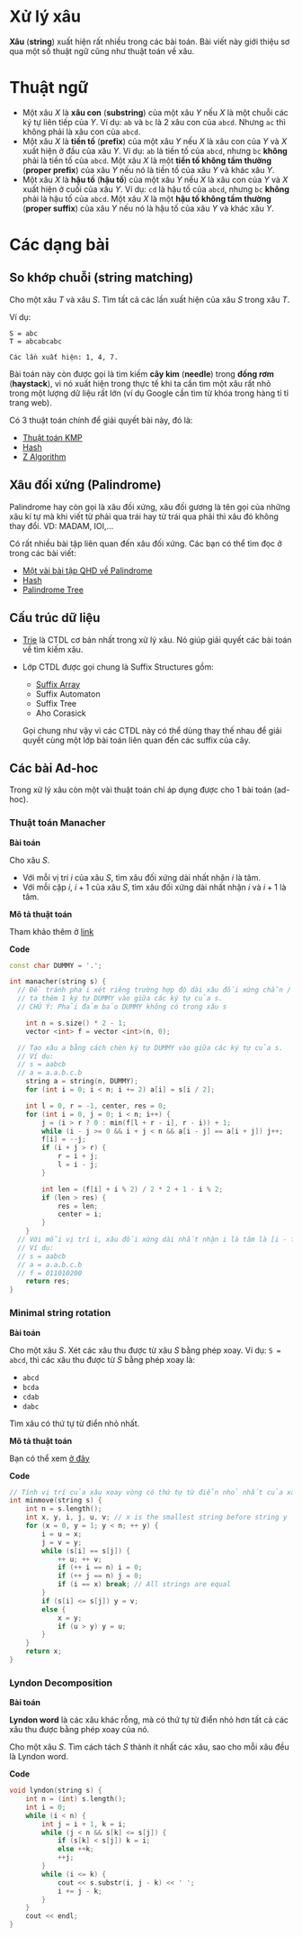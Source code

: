 # Xử lý xâu

**Xâu** (**string**) xuất hiện rất nhiều trong các bài toán. Bài viết này giới thiệu sơ qua một số thuật ngữ cũng như thuật toán về xâu.

# Thuật ngữ

- Một xâu $X$ là **xâu con** (**substring**) của một xâu $Y$ nếu $X$ là một chuỗi các ký tự liên tiếp của $Y$. Ví dụ: `ab` và `bc` là 2 xâu con của `abcd`. Nhưng `ac` thì không phải là xâu con của `abcd`.
- Một xâu $X$ là **tiền tố** (**prefix**) của một xâu $Y$ nếu $X$ là xâu con của $Y$ và $X$ xuất hiện ở đầu của xâu $Y$. Ví dụ: `ab` là tiền tố của `abcd`, nhưng `bc` **không** phải là tiền tố của `abcd`.
  Một xâu $X$ là một **tiền tố không tầm thường** (**proper prefix**) của xâu $Y$ nếu nó là tiền tố của xâu $Y$ và khác xâu $Y$.
- Một xâu $X$ là **hậu tố** (**hậu tố**) của một xâu $Y$ nếu $X$ là xâu con của $Y$ và $X$ xuất hiện ở cuối của xâu $Y$. Ví dụ: `cd` là hậu tố của `abcd`, nhưng `bc` **không** phải là hậu tố của `abcd`.
  Một xâu $X$ là một **hậu tố không tầm thường** (**proper suffix**) của xâu $Y$ nếu nó là hậu tố của xâu $Y$ và khác xâu $Y$.

# Các dạng bài

## So khớp chuỗi (string matching)

Cho một xâu $T$ và xâu $S$. Tìm tất cả các lần xuất hiện của xâu $S$ trong xâu $T$.

Ví dụ:

```
S = abc
T = abcabcabc

Các lần xuất hiện: 1, 4, 7.
```

Bài toán này còn được gọi là tìm kiếm **cây kim** (**needle**) trong **đống rơm** (**haystack**), vì nó xuất hiện trong thực tế khi ta cần tìm một xâu rất nhỏ trong một lượng dữ liệu rất lớn (ví dụ Google cần tìm từ khóa trong hàng tỉ tỉ trang web).

Có 3 thuật toán chính để giải quyết bài này, đó là:

- [Thuật toán KMP](translate/wcipeg/kmp)
- [Hash](algo/string/hash)
- [Z Algorithm](translate/codeforces/z-algo)


## Xâu đối xứng (Palindrome)

Palindrome hay còn gọi là xâu đối xứng, xâu đối gương là tên gọi của những xâu kí tự mà khi viết từ phải qua trái hay từ trái qua phải thì xâu đó không thay đổi. VD: MADAM, IOI,...

Có rất nhiều bài tập liên quan đến xâu đối xứng. Các bạn có thể tìm đọc ở trong các bài viết:

- [Một vài bài tập QHD về Palindrome](algo/dp/palindrome-problems)
- [Hash](algo/string/hash)
- [Palindrome Tree](translate/codeforces/palindrome-tree)

## Cấu trúc dữ liệu

- [Trie](algo/data-structures/trie) là CTDL cơ bản nhất trong xử lý xâu. Nó giúp giải quyết các bài toán về tìm kiếm xâu.
- Lớp CTDL được gọi chung là Suffix Structures gồm:
    - [Suffix Array](algo/data-structures/suffix-array)
    - Suffix Automaton
    - Suffix Tree
    - Aho Corasick

    Gọi chung như vậy vì các CTDL này có thể dùng thay thế nhau để giải quyết cùng một lớp bài toán liên quan đến các suffix của cây.

## Các bài Ad-hoc

Trong xử lý xâu còn một vài thuật toán chỉ áp dụng được cho 1 bài toán (ad-hoc).

### Thuật toán Manacher

**Bài toán**

Cho xâu $S$.

- Với mỗi vị trí $i$ của xâu $S$, tìm xâu đối xứng dài nhất nhận $i$ là tâm.
- Với mỗi cặp $i$, $i+1$ của xâu $S$, tìm xâu đối xứng dài nhất nhận $i$ và $i+1$ là tâm.

**Mô tả thuật toán**

Tham khảo thêm ở [link](http://articles.leetcode.com/longest-palindromic-substring-part-ii)

**Code**

```cpp
const char DUMMY = '.';

int manacher(string s) {
  // Để tránh phải xét riêng trường hợp độ dài xâu đối xứng chẵn / lẻ,
  // ta thêm 1 ký tự DUMMY vào giữa các ký tự của s.
  // CHÚ Ý: Phải đảm bảo DUMMY không có trong xâu s

	int n = s.size() * 2 - 1;
	vector <int> f = vector <int>(n, 0);

  // Tạo xâu a bằng cách chèn ký tự DUMMY vào giữa các ký tự của s.
  // Ví dụ:
  // s = aabcb
  // a = a.a.b.c.b
	string a = string(n, DUMMY);
	for (int i = 0; i < n; i += 2) a[i] = s[i / 2];

	int l = 0, r = -1, center, res = 0;
	for (int i = 0, j = 0; i < n; i++) {
		j = (i > r ? 0 : min(f[l + r - i], r - i)) + 1;
		while (i - j >= 0 && i + j < n && a[i - j] == a[i + j]) j++;
		f[i] = --j;
		if (i + j > r) {
			r = i + j;
			l = i - j;
		}

		int len = (f[i] + i % 2) / 2 * 2 + 1 - i % 2;
		if (len > res) {
			res = len;
			center = i;
		}
	}
  // Với mỗi vị trí i, xâu đối xứng dài nhất nhận i là tâm là [i - f[i], i + f[i]].
  // Ví dụ:
  // s = aabcb
  // a = a.a.b.c.b
  // f = 011010200
	return res;
}
```

### Minimal string rotation

**Bài toán**

Cho một xâu $S$. Xét các xâu thu được từ xâu $S$ bằng phép xoay. Ví dụ: `S = abcd`, thì các xâu thu được từ $S$ bằng phép xoay là:

- `abcd`
- `bcda`
- `cdab`
- `dabc`

Tìm xâu có thứ tự từ điển nhỏ nhất.

**Mô tả thuật toán**

Bạn có thể xem [ở đây](https://en.wikipedia.org/wiki/Lexicographically_minimal_string_rotation)

**Code**

```cpp
// Tính vị trí của xâu xoay vòng có thứ tự từ điển nhỏ nhất của xâu s[]
int minmove(string s) {
	int n = s.length();
	int x, y, i, j, u, v; // x is the smallest string before string y
	for (x = 0, y = 1; y < n; ++ y) {
		i = u = x;
		j = v = y;
		while (s[i] == s[j]) {
			++ u; ++ v;
			if (++ i == n) i = 0;
			if (++ j == n) j = 0;
			if (i == x) break; // All strings are equal
		}
		if (s[i] <= s[j]) y = v;
		else {
			x = y;
			if (u > y) y = u;
		}
	}
	return x;
}
```

### Lyndon Decomposition

**Bài toán**

**Lyndon word** là các xâu khác rỗng, mà có thứ tự từ điển nhỏ hơn tất cả các xâu thu được bằng phép xoay của nó.

Cho một xâu $S$. Tìm cách tách $S$ thành ít nhất các xâu, sao cho mỗi xâu đều là Lyndon word.

**Code**

```cpp
void lyndon(string s) {
	int n = (int) s.length();
	int i = 0;
	while (i < n) {
		int j = i + 1, k = i;
		while (j < n && s[k] <= s[j]) {
			if (s[k] < s[j]) k = i;
			else ++k;
			++j;
		}
		while (i <= k) {
			cout << s.substr(i, j - k) << ' ';
			i += j - k;
		}
	}
	cout << endl;
}
```
